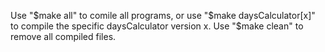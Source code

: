 Use "$make all" to comile all programs, or use "$make daysCalculator[x]" to compile the specific daysCalculator version x.
Use "$make clean" to remove all compiled files.
